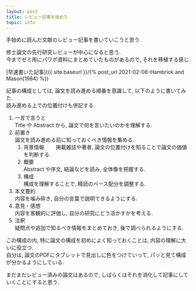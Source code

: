 ```yaml
---
layout: post
title: レビュー記事を始めた
topic: info
---
```

手始めに読んだ文献のレビュー記事を書いていこうと思う.  

修士論文の先行研究レビューが中心になると思う.  
今までゼミ用にパワポ資料にまとめていたものがあるので, それを移植する感じ.  

[早速書いた記事]({{ site.baseurl }}/{% post_url 2021-02-08-Hambrick and Mason(1984) %})

記事の構成としては, 論文を読み進める順番を意識して, 以下のように書いてみた.  
読み進める上での位置付けも併記する. 

1. 一言で言うと  
    Title や Abstract から, 論文で何を言いたいのかを理解する. 
2. 前置き  
    論文を読み進める前に知っておくべき情報を集める. 
    1. 背景情報　　
        掲載雑誌や著者, 論文の位置付けを知ることで論文の価値を判断する. 
    2. 概要  
        Abstract や序文, 結論などを読み, 全体像を把握する. 
    3. 構成  
        構成を理解することで, 精読のペース配分を調整する. 
3. 本文要約  
    内容を噛み砕き, 自分の言葉で説明できるようにする. 
4. 意見・感想  
    内容を客観的に評価し, 自分の研究にどう活かすかを考える. 
5. 注釈  
    疑問点や追加で知るべき情報をまとめておき, 後で調べられるようにする. 

この構成の内, 特に論文の構成を初めによく知っておくことは, 内容の理解に大いに役立つ.  
自分は, 論文のPDFにタブレットで見出しに色をつけていって, パッと見て構成が分かるようにしている.  

まだまだレビュー済みの論文はあるので, しばらくはそれを消化して記事にしていくことにすると思う. 